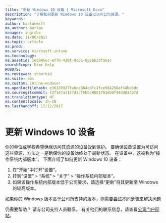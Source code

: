 ```yaml
---
title: "更新 Windows 10 设备 | Microsoft Docs"
description: "了解如何更新 Windows 10 设备以访问公司资源。"
keywords: 
author: barlanmsft
ms.author: barlan
manager: angrobe
ms.date: 11/06/2017
ms.topic: article
ms.prod: 
ms.service: microsoft-intune
ms.technology: 
ms.assetid: 1ed8456c-ef70-429f-9c65-081bb2dfa6ac
searchScope: User help
ROBOTS: 
ms.reviewer: shburbid
ms.suite: ems
ms.custom: intune-enduser
ms.openlocfilehash: e36330927fa6ce8b4edfc1fce984250af44bb6dc
ms.sourcegitcommit: f2f147a1177d1cf5bbc8001701eb8f44dd833b7d
ms.translationtype: HT
ms.contentlocale: zh-CN
ms.lasthandoff: 12/12/2017
---
```

# <a name="update-your-windows-10-device"></a>更新 Windows 10 设备

你的单位或学校希望确保访问其资源的设备受到保护。 要确保设备设置为可访问这些资源，方法之一是确保你的设备始终处于最新状态。 在设备中，这被称为“操作系统内部版本”。 下面介绍了如何更新 Windows 10 设备：

1. 在“开始”中打开“设置”。
2. 转到“设置” > “系统” > “关于” > “操作系统内部版本”。
3. 如果该操作系统内部版本低于公司要求，请选择“更新”将其更新至 Windows 的较高版本。

如果你的 Windows 版本高于公司所支持的版本，则需要[尝试不同步骤来解决问题](your-windows-version-isnt-yet-supported.md)

仍需要帮助？ 请与公司支持人员联系。 有关他们的联系信息，请查看[公司门户网站](https://portal.manage.microsoft.com#HelpDeskDialog)。
